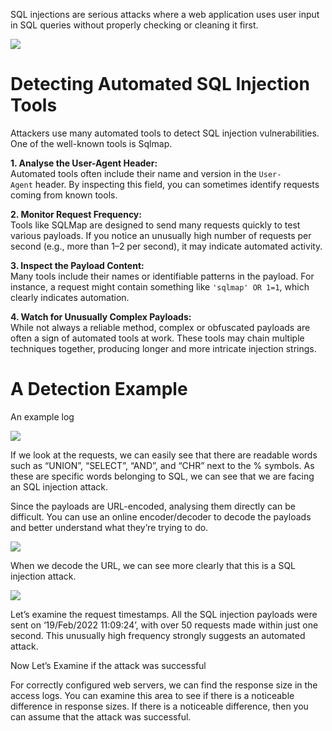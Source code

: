 SQL injections are serious attacks where a web application uses user input in SQL queries without properly checking or cleaning it first.

![](https://miro.medium.com/v2/resize:fit:389/0*xdzQeJhAcPxsBBns)

# Detecting Automated SQL Injection Tools

Attackers use many automated tools to detect SQL injection vulnerabilities. One of the well-known tools is Sqlmap.

**1. Analyse the User-Agent Header:**  
Automated tools often include their name and version in the `User-Agent` header. By inspecting this field, you can sometimes identify requests coming from known tools.

**2. Monitor Request Frequency:**  
Tools like SQLMap are designed to send many requests quickly to test various payloads. If you notice an unusually high number of requests per second (e.g., more than 1–2 per second), it may indicate automated activity.

**3. Inspect the Payload Content:**  
Many tools include their names or identifiable patterns in the payload. For instance, a request might contain something like `'sqlmap' OR 1=1`, which clearly indicates automation.

**4. Watch for Unusually Complex Payloads:**  
While not always a reliable method, complex or obfuscated payloads are often a sign of automated tools at work. These tools may chain multiple techniques together, producing longer and more intricate injection strings.

# A Detection Example

An example log

![](https://miro.medium.com/v2/resize:fit:1050/0*2iUS1TEzNBd563nT.png)

If we look at the requests, we can easily see that there are readable words such as “UNION”, “SELECT”, “AND”, and “CHR” next to the % symbols. As these are specific words belonging to SQL, we can see that we are facing an SQL injection attack.

Since the payloads are URL-encoded, analysing them directly can be difficult. You can use an online encoder/decoder to decode the payloads and better understand what they’re trying to do.

![](https://miro.medium.com/v2/resize:fit:1050/0*gtnledzrEv857krF.png)

When we decode the URL, we can see more clearly that this is a SQL injection attack.

![](https://miro.medium.com/v2/resize:fit:1050/0*-17mOLYHb1fE2fuC.png)

Let’s examine the request timestamps. All the SQL injection payloads were sent on ‘19/Feb/2022 11:09:24’, with over 50 requests made within just one second. This unusually high frequency strongly suggests an automated attack.

Now Let’s Examine if the attack was successful

For correctly configured web servers, we can find the response size in the access logs. You can examine this area to see if there is a noticeable difference in response sizes. If there is a noticeable difference, then you can assume that the attack was successful.